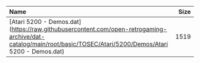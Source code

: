 |Name|Size|
|:---|---:|
|[Atari 5200 - Demos.dat](https://raw.githubusercontent.com/open-retrogaming-archive/dat-catalog/main/root/basic/TOSEC/Atari/5200/Demos/Atari 5200 - Demos.dat)|1519|
